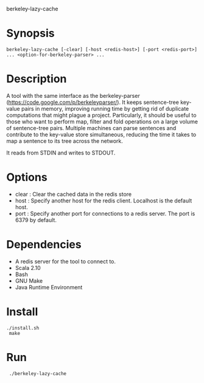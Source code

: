 berkeley-lazy-cache

# Synopsis

    berkeley-lazy-cache [-clear] [-host <redis-host>] [-port <redis-port>] ... <option-for-berkeley-parser> ...

# Description

A tool with the same interface as the berkeley-parser (https://code.google.com/p/berkeleyparser/). It keeps sentence-tree key-value pairs in memory, improving running time by getting rid of duplicate computations that might plague a project. Particularly, it should be useful to those who want to perform map, filter and fold operations
on a large volume of sentence-tree pairs. Multiple machines can parse sentences and contribute to the key-value store simultaneous, reducing the time it takes to map a sentence to its tree across the network.

It reads from STDIN and writes to STDOUT.


# Options

- clear : Clear the cached data in the redis store
- host <redis-host> : Specify another host for the redis client. Localhost is the default host.
- port <redis-port> : Specify another port for connections to a redis server. The port is 6379 by default.


# Dependencies 

- A redis server for the tool to connect to. 
- Scala 2.10
- Bash
- GNU Make
- Java Runtime Environment

# Install
    ./install.sh
     make
  
# Run

     ./berkeley-lazy-cache
  
  
  


